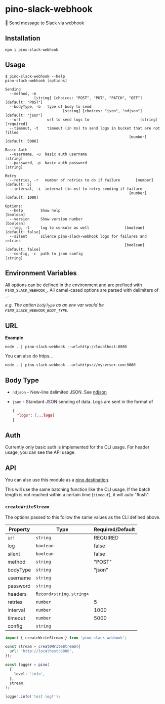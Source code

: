 # pino-slack-webhook

🌲 Send message to Slack via webhook

## Installation

```console
npm i pino-slack-webhook
```

## Usage

```console
$ pino-slack-webhook --help
pino-slack-webhook [options]

Sending
  --method, -m
             [string] [choices: "POST", "PUT", "PATCH", "GET"] [default: "POST"]
  --bodyType, -b   type of body to send
                          [string] [choices: "json", "ndjson"] [default: "json"]
  --url            url to send logs to                       [string] [required]
  --timeout, -t    timeout (in ms) to send logs in bucket that are not filled
                                                        [number] [default: 5000]

Basic Auth
  --username, -u  basic auth username                                   [string]
  --password, -p  basic auth password                                   [string]

Retry
  --retries, -r   number of retries to do if failure       [number] [default: 5]
  --interval, -i  interval (in ms) to retry sending if failure
                                                        [number] [default: 1000]

Options:
  --help        Show help                                              [boolean]
  --version     Show version number                                    [boolean]
  --log, -l     log to console as well                [boolean] [default: false]
  --silent      silence pino-slack-webhook logs for failures and retries
                                                      [boolean] [default: false]
  --config, -c  path to json config                                     [string]
```

## Environment Variables

All options can be defined in the environment and are prefixed with `PINO_SLACK_WEBHOOK_`. All
camel-cased options are parsed with delimiters of `_`.

_e.g. The option `bodyType` as an env var would be `PINO_SLACK_WEBHOOK_BODY_TYPE`._

## URL

**Example**

```console
node . | pino-slack-webhook --url=http://localhost:8080
```

You can also do https...

```console
node . | pino-slack-webhook --url=https://myserver.com:8080
```

## Body Type

- `ndjson` - New-line delimited JSON. See [ndjson](https://github.com/ndjson/ndjson-spec)
- `json` - Standard JSON sending of data. Logs are sent in the format of

  ```json
  {
    "logs": [...logs]
  }
  ```

## Auth

Currently only basic auth is implemented for the CLI usage. For header usage, you can see the API usage.

## API

You can also use this module as a [pino destination](https://github.com/pinojs/pino/blob/master/docs/api.md#destination).

This will use the same batching function like the CLI usage. If the batch length
is not reached within a certain time (`timeout`), it will auto "flush".

### `createWriteStream`

The options passed to this follow the same values as the CLI defined above.

| Property | Type                    | Required/Default |
| -------- | ----------------------- | ---------------- |
| url      | `string`                | REQUIRED         |
| log      | `boolean`               | false            |
| silent   | `boolean`               | false            |
| method   | `string`                | "POST"           |
| bodyType | `string`                | "json"           |
| username | `string`                |                  |
| password | `string`                |                  |
| headers  | `Record<string,string>` |                  |
| retries  | `number`                | 5                |
| interval | `number`                | 1000             |
| timeout  | `number`                | 5000             |
| config   | `string`                |                  |

```ts
import { createWriteStream } from 'pino-slack-webhook';

const stream = createWriteStream({
  url: 'http://localhost:8080',
});

const logger = pino(
  {
    level: 'info',
  },
  stream,
);

logger.info('test log!');
```
